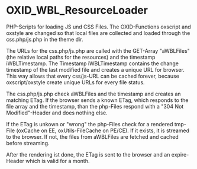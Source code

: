 OXID_WBL_ResourceLoader
=======================

PHP-Scripts for loading JS und CSS Files. The OXID-Functions oxscript and oxstyle are changed so that local
files are collected and loaded through the css.php/js.php in the theme dir. 

The URLs for the css.php/js.php are called with the GET-Array "aWBLFiles" (the relative local paths for the 
resources) and the timestamp iWBLTimestamp. The Timestamp iWBLTimestamp contains the change timestamp of the 
last modified file and creates a unique URL for browser. This way allows that every css/js-URL can be cached
forever, because oxscript/oxstyle create unique URLs for every file status.

The css.php/js.php check aWBLFiles and the timestamp and creates an matching ETag. If the browser sends a 
known ETag, which responds to the file array and the timestamp, than the php-Files respond with a 
"304 Not Modified"-Header and does nothing else. 

If the ETag is unkown or "wrong" the php-Files check for a rendered tmp-File (oxCache on EE, 
oxUtils-FileCache on PE/CE). If it exists, it is streamed to the browser. If not, the files from aWBLFiles
are fetched and cached before streaming. 

After the rendering ist done, the ETag is sent to the browser and an expire-Header which is valid for a month.

